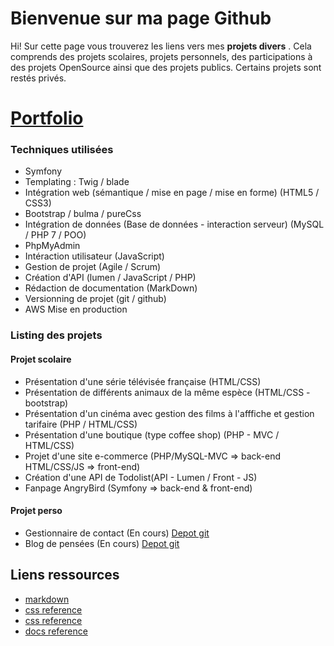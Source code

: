 # Bienvenue sur ma page Github

Hi! Sur cette page vous trouverez les liens vers mes **projets divers** . Cela comprends des projets scolaires, projets personnels, des participations à des projets OpenSource ainsi que des projets publics. Certains projets sont restés privés.

# [Portfolio](https://dev1.rom1.ovh/)

### Techniques utilisées 

- Symfony 
- Templating : Twig / blade 
- Intégration web (sémantique / mise en page / mise en forme) (HTML5 / CSS3)
- Bootstrap / bulma / pureCss
- Intégration de données (Base de données - interaction serveur) (MySQL / PHP 7 / POO)
- PhpMyAdmin
- Intéraction utilisateur (JavaScript)
- Gestion de projet (Agile / Scrum)
- Création d'API (lumen / JavaScript / PHP)
- Rédaction de documentation (MarkDown)
- Versionning de projet (git / github)
- AWS Mise en production 

### Listing des projets  

#### Projet scolaire
- Présentation d'une série télévisée française (HTML/CSS)   
- Présentation de différents animaux de la même espèce (HTML/CSS - bootstrap)
- Présentation d'un cinéma avec gestion des films à l'afffiche et gestion tarifaire (PHP / HTML/CSS)
- Présentation d'une boutique (type coffee shop) (PHP - MVC / HTML/CSS)
- Projet d'une site e-commerce (PHP/MySQL-MVC => back-end HTML/CSS/JS => front-end) 
- Création d'une API de Todolist(API - Lumen / Front - JS) 
- Fanpage AngryBird (Symfony => back-end & front-end)

#### Projet perso
- Gestionnaire de contact (En cours) [Depot git](https://github.com/olarno/Gestionnaire_contact)
- Blog de pensées (En cours)  [Depot git](https://github.com/olarno/Thought_of_the_day)

## Liens ressources

- [markdown](https://stackedit.io/app#)
- [css reference](https://cssreference.io/)
- [css reference](https://htmlreference.io/)
- [docs reference](https://devdocs.io/)

